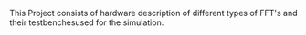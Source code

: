 This Project consists of hardware description of different types of FFT's and their testbenchesused for the simulation.
